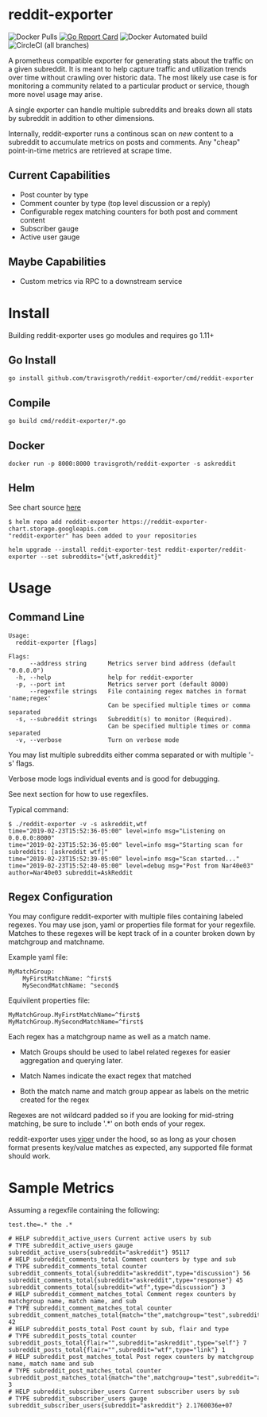 # reddit-exporter
![Docker Pulls](https://img.shields.io/docker/pulls/travisgroth/reddit-exporter.svg)
[![Go Report Card](https://goreportcard.com/badge/github.com/travisgroth/reddit-exporter)](https://goreportcard.com/report/github.com/travisgroth/reddit-exporter)
![Docker Automated build](https://img.shields.io/docker/automated/travisgroth/reddit-exporter.svg)
![CircleCI (all branches)](https://img.shields.io/circleci/project/github/travisgroth/reddit-exporter.svg)

A prometheus compatible exporter for generating stats about the traffic on a given subreddit.  It is meant to help capture traffic and utilization trends over time without crawling over historic data.  The most likely use case is for monitoring a community related to a particular product or service, though more novel usage may arise.

A single exporter can handle multiple subreddits and breaks down all stats by subreddit in addition to other dimensions.

Internally, reddit-exporter runs a continous scan on _new_ content to a subreddit to accumulate metrics on posts and comments.  Any "cheap" point-in-time metrics are retrieved at scrape time.

## Current Capabilities
* Post counter by type
* Comment counter by type (top level discussion or a reply)
* Configurable regex matching counters for both post and comment content
* Subscriber gauge
* Active user gauge

## Maybe Capabilities
* Custom metrics via RPC to a downstream service

# Install

Building reddit-exporter uses go modules and requires go 1.11+

## Go Install

```
go install github.com/travisgroth/reddit-exporter/cmd/reddit-exporter
```

## Compile

```
go build cmd/reddit-exporter/*.go
```

## Docker

```
docker run -p 8000:8000 travisgroth/reddit-exporter -s askreddit
```

## Helm
See chart source [here](helm/reddit-exporter)
```
$ helm repo add reddit-exporter https://reddit-exporter-chart.storage.googleapis.com
"reddit-exporter" has been added to your repositories

helm upgrade --install reddit-exporter-test reddit-exporter/reddit-exporter --set subreddits="{wtf,askreddit}"
```

# Usage

## Command Line 

```
Usage:
  reddit-exporter [flags]

Flags:
      --address string      Metrics server bind address (default "0.0.0.0")
  -h, --help                help for reddit-exporter
  -p, --port int            Metrics server port (default 8000)
      --regexfile strings   File containing regex matches in format 'name;regex'
                            Can be specified multiple times or comma separated
  -s, --subreddit strings   Subreddit(s) to monitor (Required).
                            Can be specified multiple times or comma separated
  -v, --verbose             Turn on verbose mode
  ```

  You may list multiple subreddits either comma separated or with multiple '-s' flags.

  Verbose mode logs individual events and is good for debugging.

  See next section for how to use regexfiles.

  Typical command:

  ```
$ ./reddit-exporter -v -s askreddit,wtf
time="2019-02-23T15:52:36-05:00" level=info msg="Listening on 0.0.0.0:8000"
time="2019-02-23T15:52:36-05:00" level=info msg="Starting scan for subreddits: [askreddit wtf]"
time="2019-02-23T15:52:39-05:00" level=info msg="Scan started..."
time="2019-02-23T15:52:40-05:00" level=debug msg="Post from Nar40e03" author=Nar40e03 subreddit=AskReddit
```

## Regex Configuration

You may configure reddit-exporter with multiple files containing labeled regexes.  You may use json, yaml or properties file format for your regexfile.  Matches to these regexes will be kept track of in a counter broken down by matchgroup and matchname.  

Example yaml file:

```
MyMatchGroup:
    MyFirstMatchName: ^first$
    MySecondMatchName: ^second$
```

Equivilent properties file:
```
MyMatchGroup.MyFirstMatchName=^first$
MyMatchGroup.MySecondMatchName=^first$
```

Each regex has a matchgroup name as well as a match name.  

* Match Groups should be used to label related regexes for easier aggregation and querying later.  

* Match Names indicate the exact regex that matched

* Both the match name and match group appear as labels on the metric created for the regex

Regexes are not wildcard padded so if you are looking for mid-string matching, be sure to include '.*' on both ends of your regex.

reddit-exporter uses [viper](https://github.com/spf13/viper) under the hood, so as long as your chosen format presents key/value matches as expected, any supported file format should work.  

# Sample Metrics

Assuming a regexfile containing the following:
```
test.the=.* the .*
```

```
# HELP subreddit_active_users Current active users by sub
# TYPE subreddit_active_users gauge
subreddit_active_users{subreddit="askreddit"} 95117
# HELP subreddit_comments_total Comment counters by type and sub
# TYPE subreddit_comments_total counter
subreddit_comments_total{subreddit="askreddit",type="discussion"} 56
subreddit_comments_total{subreddit="askreddit",type="response"} 45
subreddit_comments_total{subreddit="wtf",type="discussion"} 3
# HELP subreddit_comment_matches_total Comment regex counters by matchgroup name, match name, and sub
# TYPE subreddit_comment_matches_total counter
subreddit_comment_matches_total{match="the",matchgroup="test",subreddit="askreddit"} 42
# HELP subreddit_posts_total Post count by sub, flair and type
# TYPE subreddit_posts_total counter
subreddit_posts_total{flair="",subreddit="askreddit",type="self"} 7
subreddit_posts_total{flair="",subreddit="wtf",type="link"} 1
# HELP subreddit_post_matches_total Post regex counters by matchgroup name, match name and sub
# TYPE subreddit_post_matches_total counter
subreddit_post_matches_total{match="the",matchgroup="test",subreddit="askreddit"} 3
# HELP subreddit_subscriber_users Current subscriber users by sub
# TYPE subreddit_subscriber_users gauge
subreddit_subscriber_users{subreddit="askreddit"} 2.1760036e+07
```


